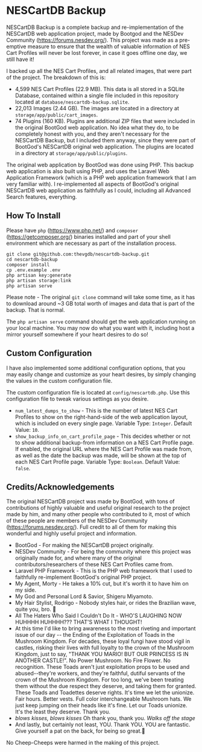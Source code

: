 # NESCartDB Backup

NESCartDB Backup is a complete backup and re-implementation of the NESCartDB web application project, made by Bootgod and the NESDev Community (https://forums.nesdev.org/). This project was made as a pre-emptive measure to ensure that the wealth of valuable information of NES Cart Profiles will never be lost forever, in case it goes offline one day, we still have it!

I backed up all the NES Cart Profiles, and all related images, that were part of the project. The breakdown of this is:

* 4,599 NES Cart Profiles (22.9 MB). This data is all stored in a SQLite Database, contained within a single file included in this repository located at `database/nescartdb-backup.sqlite`.
* 22,013 Images (2.44 GB). The images are located in a directory at `storage/app/public/cart_images`.
* 74 Plugins (160 KB). Plugins are additional ZIP files that were included in the original BootGod web application. No idea what they do, to be completely honest with you, and they aren't necessary for the NESCartDB Backup, but I included them anyway, since they were part of BootGod's NESCartDB original web application. The plugins are located in a directory at `storage/app/public/plugins`.

The original web application by BootGod was done using PHP. This backup web application is also built using PHP, and uses the Laravel Web Application Framework (which is a PHP web application framework that I am very familiar with). I re-implemented all aspects of BootGod's original NESCartDB web application as faithfully as I could, including all Advanced Search features, everything.

## How To Install

Please have `php` (https://www.php.net/) and `composer` (https://getcomposer.org/) binaries installed and part of your shell environment which are necessary as part of the installation process.

```shell
git clone git@github.com:thevgdb/nescartdb-backup.git
cd nescartdb-backup
composer install
cp .env.example .env
php artisan key:generate
php artisan storage:link
php artisan serve
```

Please note - The original `git clone` command will take some time, as it has to download around ~3 GB total worth of images and data that is part of the backup. That is normal.

The `php artisan serve` command should get the web application running on your local machine. You may now do what you want with it, including host a mirror yourself somewhere if your heart desires to do so!

## Custom Configuration

I have also implemented some additional configuration options, that you may easily change and customize as your heart desires, by simply changing the values in the custom configuration file.

The custom configuration file is located at `config/nescartdb.php`. Use this configuration file to tweak various settings as you desire.

* `num_latest_dumps_to_show` - This is the number of latest NES Cart Profiles to show on the right-hand-side of the web application layout, which is included on every single page. Variable Type: `Integer`. Default Value: `10`.
* `show_backup_info_on_cart_profile_page` - This decides whether or not to show additional backup-from information on a NES Cart Profile page. If enabled, the original URL where the NES Cart Profile was made from, as well as the date the backup was made, will be shown at the top of each NES Cart Profile page. Variable Type: `Boolean`. Default Value: `false`.

## Credits/Acknowledgements

The original NESCartDB project was made by BootGod, with tons of contributions of highly valuable and useful original research to the project made by him, and many other people who contributed to it, most of which of these people are members of the NESDev Community (https://forums.nesdev.org/). Full credit to all of them for making this wonderful and highly useful project and information.

* BootGod - For making the NESCartDB project originally.
* NESDev Community - For being the community where this project was originally made for, and where many of the original contributors/researchers of these NES Cart Profiles came from.
* Laravel PHP Framework - This is the PHP web framework that I used to faithfully re-implement BootGod's original PHP project. 
* My Agent, Morty - He takes a 10% cut, but it's worth it to have him on my side.
* My God and Personal Lord & Savior, Shigeru Miyamoto.
* My Hair Stylist, Rodrigo - Nobody styles hair, or rides the Brazilian wave, quite you, bro. 🤙
* All The Haters Who Said I Couldn't Do It - WHO'S LAUGHING NOW HUHHHH HUHHHH??? THAT'S WHAT I THOUGHT!
* At this time I'd like to bring awareness to the most riveting and important issue of our day -- the Ending of the Exploitation of Toads in the Mushroom Kingdom. For decades, these loyal fungi have stood vigil in castles, risking their lives with full loyalty to the crown of the Mushroom Kingdom, just to say, "THANK YOU MARIO! BUT OUR PRINCESS IS IN ANOTHER CASTLE!".  No Power Mushroom.  No Fire Flower.  No recognition.  These Toads aren't just exploitation props to be used and abused--they're workers, and they're faithful, dutiful servants of the crown of the Mushroom Kingdom.  For too long, we've been treating them without the due respect they deserve, and taking them for granted.  These Toads and Toadettes deserve rights.  It's time we let the unionize.  Fair hours.  Better vests.  Full color interchangeable Mushroom hats.  We just keep jumping on their heads like it's fine.  Let our Toads unionize.  It's the least they deserve.  Thank you.
* *blows kisses, blows kisses* Oh thank you, thank you. *Walks off the stage*
* And lastly, but certainly not least, YOU. Thank YOU. YOU are fantastic. Give yourself a pat on the back, for being so great.💯

No Cheep-Cheeps were harmed in the making of this project.
